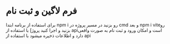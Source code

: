 #  فرم  لاگین و ثبت نام
برای  استفاده از برنامه ابتدا npm i رو بزنید در مسیر پروژه در cmd و بعد npm i viteرو بزنید و اجرا کنید
پروژ] با استفاده از apiاست و امکان ورود و ثبت نام به صورت واقعی دارد و اطلاعات ذخیره میشود با استفاده از api
